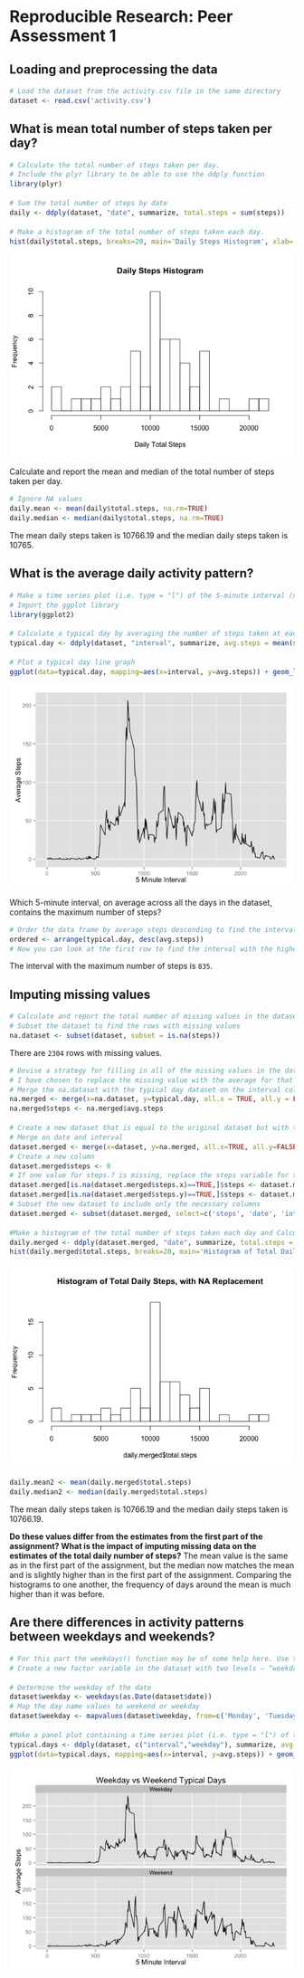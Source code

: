 # Reproducible Research: Peer Assessment 1


## Loading and preprocessing the data

```r
# Load the dataset from the activity.csv file in the same directory
dataset <- read.csv('activity.csv')
```

## What is mean total number of steps taken per day?


```r
# Calculate the total number of steps taken per day.
# Include the plyr library to be able to use the ddply function
library(plyr)

# Sum the total number of steps by date
daily <- ddply(dataset, "date", summarize, total.steps = sum(steps))

# Make a histogram of the total number of steps taken each day.
hist(daily$total.steps, breaks=20, main='Daily Steps Histogram', xlab='Daily Total Steps')
```

![](PA1_template_files/figure-html/unnamed-chunk-2-1.png) 

Calculate and report the mean and median of the total number of steps taken per day.

```r
# Ignore NA values
daily.mean <- mean(daily$total.steps, na.rm=TRUE)
daily.median <- median(daily$total.steps, na.rm=TRUE)
```
The mean daily steps taken is 10766.19 and the median daily steps taken is 10765.

## What is the average daily activity pattern?

```r
# Make a time series plot (i.e. type = "l") of the 5-minute interval (x-axis) and the average number of steps taken, averaged across all days (y-axis)
# Import the ggplot library
library(ggplot2)

# Calculate a typical day by averaging the number of steps taken at each interval
typical.day <- ddply(dataset, "interval", summarize, avg.steps = mean(steps, na.rm=TRUE))

# Plot a typical day line graph
ggplot(data=typical.day, mapping=aes(x=interval, y=avg.steps)) + geom_line() + labs(x='5 Minute Interval', y='Average Steps')
```

![](PA1_template_files/figure-html/unnamed-chunk-4-1.png) 

Which 5-minute interval, on average across all the days in the dataset, contains the maximum number of steps?

```r
# Order the data frame by average steps descending to find the interval with the most steps
ordered <- arrange(typical.day, desc(avg.steps))
# Now you can look at the first row to find the interval with the highest average number of steps
```
The interval with the maximum number of steps is ``835``.

## Imputing missing values

```r
# Calculate and report the total number of missing values in the dataset (i.e. the total number of rows with NAs)
# Subset the dataset to find the rows with missing values
na.dataset <- subset(dataset, subset = is.na(steps))
```
There are ``2304`` rows with missing values.


```r
# Devise a strategy for filling in all of the missing values in the dataset. The strategy does not need to be sophisticated. For example, you could use the mean/median for that day, or the mean for that 5-minute interval, etc.
# I have chosen to replace the missing value with the average for that 5-minute interval.
# Merge the na.dataset with the typical day dataset on the interval column
na.merged <- merge(x=na.dataset, y=typical.day, all.x = TRUE, all.y = FALSE, by = 'interval')
na.merged$steps <- na.merged$avg.steps

# Create a new dataset that is equal to the original dataset but with the missing data filled in.
# Merge on date and interval
dataset.merged <- merge(x=dataset, y=na.merged, all.x=TRUE, all.y=FALSE, by=c('date','interval'))
# Create a new column
dataset.merged$steps <- 0
# If one value for steps.? is missing, replace the steps variable for the one that is set
dataset.merged[is.na(dataset.merged$steps.x)==TRUE,]$steps <- dataset.merged[is.na(dataset.merged$steps.x)==TRUE,]$steps.y
dataset.merged[is.na(dataset.merged$steps.y)==TRUE,]$steps <- dataset.merged[is.na(dataset.merged$steps.y)==TRUE,]$steps.x
# Subset the new dataset to include only the necessary columns
dataset.merged <- subset(dataset.merged, select=c('steps', 'date', 'interval'))

#Make a histogram of the total number of steps taken each day and Calculate and report the mean and median total number of steps taken per day.
daily.merged <- ddply(dataset.merged, "date", summarize, total.steps = sum(steps))
hist(daily.merged$total.steps, breaks=20, main='Histogram of Total Daily Steps, with NA Replacement')
```

![](PA1_template_files/figure-html/unnamed-chunk-7-1.png) 

```r
daily.mean2 <- mean(daily.merged$total.steps)
daily.median2 <- median(daily.merged$total.steps)
```
The mean daily steps taken is 10766.19 and the median daily steps taken is 10766.19.

**Do these values differ from the estimates from the first part of the assignment? What is the impact of imputing missing data on the estimates of the total daily number of steps?**
The mean value is the same as in the first part of the assignment, but the median now matches the mean and is slightly higher than in the first part of the assignment.  Comparing the histograms to one another, the frequency of days around the mean is much higher than it was before.

## Are there differences in activity patterns between weekdays and weekends?

```r
# For this part the weekdays() function may be of some help here. Use the dataset with the filled-in missing values for this part.
# Create a new factor variable in the dataset with two levels – “weekday” and “weekend” indicating whether a given date is a weekday or weekend day.

# Determine the weekday of the date
dataset$weekday <- weekdays(as.Date(dataset$date))
# Map the day name values to weekend or weekday
dataset$weekday <- mapvalues(dataset$weekday, from=c('Monday', 'Tuesday', 'Wednesday', 'Thursday', 'Friday', 'Saturday', 'Sunday'), to=c('Weekday', 'Weekday', 'Weekday', 'Weekday', 'Weekday', 'Weekend', 'Weekend'))

#Make a panel plot containing a time series plot (i.e. type = "l") of the 5-minute interval (x-axis) and the average number of steps taken, averaged across all weekday days or weekend days (y-axis).
typical.days <- ddply(dataset, c("interval","weekday"), summarize, avg.steps = mean(steps, na.rm=TRUE))
ggplot(data=typical.days, mapping=aes(x=interval, y=avg.steps)) + geom_line() + facet_wrap(~weekday, ncol=1, nrow=2) + labs(title="Weekday vs Weekend Typical Days", x="5 Minute Interval", y="Average Steps")
```

![](PA1_template_files/figure-html/unnamed-chunk-8-1.png) 
